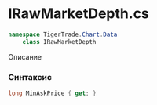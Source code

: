 
# IRawMarketDepth.cs
```csharp
namespace TigerTrade.Chart.Data  
    class IRawMarketDepth
```

Описание

### Синтаксис
```csharp
long MinAskPrice { get; }
```
